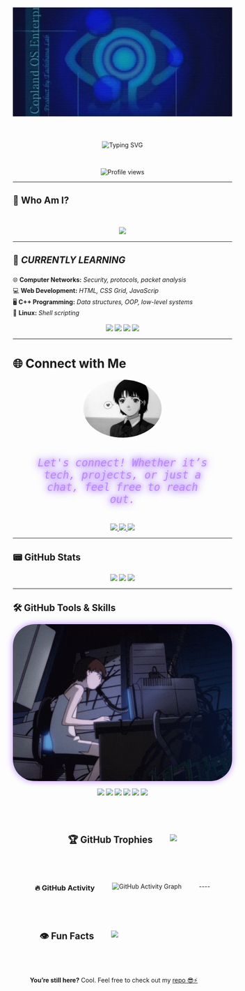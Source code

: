 

<h1 align="center">
  <img src="dream over.gif" alt="Hanane Banner" style="width: 120%; max-height: 250px; object-fit: cover;" />
</h1>
<br>
<p align="center">
  <img src="https://readme-typing-svg.herokuapp.com?font=VT323&size=48&pause=1000&color=0033CC&center=true&vCenter=true&width=1000&lines=Hello+World+%F0%9F%91%8B;Hello%2C+I'm+Hanane!;Computer+Science+Student+%7C+;Always+learning+new+things+in+the+Wired..." alt="Typing SVG" />
</p>
<br>
<p align="center">
  <img src="https://komarev.com/ghpvc/?username=ItsHaname&label=Profile+Views&color=0033CC&style=flat-square" alt="Profile views" />
</p>


---

## 👾 Who Am I?
<br>
<p align="center">
  <img src="https://readme-typing-svg.herokuapp.com?font=Poppins&weight=600&size=28&pause=1000&color=FFFFFF&center=true&width=1000&lines=I'm+Hanane+IT+student+at+FSSM;Passionate+about+networking+;Inspired+by+Lain+and+the+cyberworld;Dreaming" />
</p>







---

## 🧠 **_CURRENTLY LEARNING_**

<p align="center" style="max-width: 600px; font-size: 20px; color: #000000;">
  <ul style="list-style: none; padding: 0; line-height: 1.8; margin: 0 auto; max-width: 600px;">
    <li>🌐 <b>Computer Networks:</b> <i>Security, protocols, packet analysis</i></li>
    <li>💻 <b>Web Development:</b> <i>HTML, CSS Grid, JavaScrip</i></li>
    <li>🖥️ <b>C++ Programming:</b> <i>Data structures, OOP, low-level systems</i></li>
    <li>🐧 <b>Linux:</b> <i>Shell scripting</i></li>
  </ul>
</p>

<p align="center">
  <img src="https://img.shields.io/badge/Computer%20Networks-🌐-blue?style=for-the-badge" />
  <img src="https://img.shields.io/badge/Web%20Development-💻-orange?style=for-the-badge" />
  <img src="https://img.shields.io/badge/C++-🖥️-lightgrey?style=for-the-badge" />
  <img src="https://img.shields.io/badge/Linux-🐧-green?style=for-the-badge" />
</p>

---

# 🌐 Connect with Me

<div align="center">
  <img src="lain (1).jpg" width="180" style="border-radius: 50%; filter: grayscale(100%) contrast(120%);" />
  <br /><br />
  <p style="max-width: 400px; font-family: 'VT323', monospace; font-size: 24px; color: #BB86FC; 
            text-shadow: 0 0 8px #BB86FC, 0 0 20px #6200EE; font-style: italic;">
    Let's connect! Whether it’s tech, projects, or just a chat, feel free to reach out.
  </p>
  <br />
  <a href="https://instagram.com/a_b_hanane_" target="blank">
    <img src="https://img.shields.io/badge/Instagram-%23BB86FC.svg?style=for-the-badge&logo=instagram&logoColor=white" />
  </a>
  <a href="https://www.linkedin.com/in/your-linkedin/" target="blank">
    <img src="https://img.shields.io/badge/LinkedIn-%230077B5.svg?style=for-the-badge&logo=linkedin&logoColor=white" />
  </a>
  <a href="https://twitter.com/your-twitter" target="blank">
    <img src="https://img.shields.io/badge/Twitter-%231DA1F2.svg?style=for-the-badge&logo=twitter&logoColor=white" />
  </a>
</div>


---


## 📟 GitHub Stats

<p align="center">
  <img src="https://github-readme-stats.vercel.app/api?username=ItsHaname&show_icons=true&theme=tokyonight&hide_border=true&border_radius=12" height="160" />
  <img src="https://github-readme-streak-stats.herokuapp.com?user=ItsHaname&theme=tokyonight&hide_border=true&border_radius=12" height="160" />
  <img src="https://github-readme-stats.vercel.app/api/top-langs?username=ItsHaname&layout=compact&theme=tokyonight&hide_border=true&border_radius=12" height="160" />
</p>

---
## 🛠️ GitHub Tools & Skills

<div align="center" style="display: flex; align-items: center; gap: 40px; justify-content: center; flex-wrap: wrap;">

  <!-- Badges GitHub Tools -->
  <div>
<!-- GIF Lain + PC -->
  <div>
    <img src="serial experiments lain GIF.gif" alt="Lain GIF" width="600" style="border-radius: 50px; box-shadow: 0 0 15px #BB86FC;" />
  </div>
    <p align="center">
      <img src="https://img.shields.io/badge/C-%2300599C.svg?style=for-the-badge&logo=c&logoColor=white" height="50" />
      <img src="https://img.shields.io/badge/C++-%2300599C.svg?style=for-the-badge&logo=c%2B%2B&logoColor=white" height="50" />
      <img src="https://img.shields.io/badge/HTML5-%23E34F26.svg?style=for-the-badge&logo=html5&logoColor=white" height="50" />
      <img src="https://img.shields.io/badge/CSS3-%231572B6.svg?style=for-the-badge&logo=css3&logoColor=white" height="50" />
      <img src="https://img.shields.io/badge/Git-%23F05032.svg?style=for-the-badge&logo=git&logoColor=white" height="50" />
      <img src="https://img.shields.io/badge/GitHub-%23121011.svg?style=for-the-badge&logo=github&logoColor=white" height="50" />
    </p>
  </div>





---

## 🏆 GitHub Trophies

<p align="center">
  <img src="https://github-profile-trophy.vercel.app/?username=ItsHaname&theme=dracula&no-frame=true&margin-w=15" />
</p>


---

### 🔥 **GitHub Activity**  

<div align="center">  
  <img src="https://github-readme-activity-graph.vercel.app/graph?username=ItsHaname&theme=tokyo-night&bg_color=0d1117&color=0033CC&line=0033CC&point=ffffff&hide_border=true" alt="GitHub Activity Graph" />  
</div>  
----

## 👁️ Fun Facts

<p align="center">
  <img src="https://readme-typing-svg.herokuapp.com?font=VT323&size=28&pause=1200&color=0033CC&center=true&width=1000&lines=📡+Sometimes+I+understand+networks+better+than+people;🧩+I+fix+bugs+faster+than+my+sleep+schedule;🖤+I+trust+the+terminal+more+than+apps;📺+Yes%2C+I've+watched+Lain+too+many+times;🧠+Still+learning+cool+stuff+by+breaking+things" />
</p>

<p align="center">

----
-----
----
###
**You’re still here?** Cool. Feel free to check out my [repo 😎⚡](https://github.com/ItsHaname)

</p>

